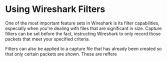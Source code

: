 # Using Wireshark Filters
One of the most important feature sets in Wireshark is its filter capabilities, especially when you're dealing with files that are significant in size. Capture filters can be set before the fact, instructing Wireshark to only record those packets that meet your specified criteria.

Filters can also be applied to a capture file that has already been created so that only certain packets are shown. These are reffere
<!--stackedit_data:
eyJoaXN0b3J5IjpbMTE4OTg4MDk1Ml19
-->